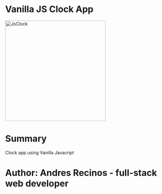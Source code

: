 # Vanilla JS Clock App


<img width="320" alt="JsClock" src="https://user-images.githubusercontent.com/96434196/148252338-25c53628-94e4-41bb-9656-15a5369297e0.png">



# Summary

Clock app using Vanilla Javacript

# Author: Andres Recinos - full-stack web developer

